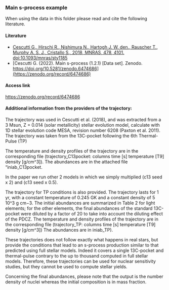 ### Main s-process example
When using the data in this folder please read and cite the following literature.
#### Literature
- [Cescutti G., Hirschi R., Nishimura N., Hartogh J. W. den., Rauscher T., Murphy A. S. J., Cristallo S., 2018, MNRAS, 478, 4101. doi:10.1093/mnras/sty1185](https://ui.adsabs.harvard.edu/abs/2018MNRAS.478.4101C/abstract)
- [Cescutti G. (2022). Main s-process (1.2.1) [Data set]. Zenodo. https://doi.org/10.5281/zenodo.6474686](https://zenodo.org/record/6474686)

#### Access link
https://zenodo.org/record/6474686

#### Additional information from the providers of the trajectory:
The trajectory was used in Cescutti et al. (2018), and was extracted from a 3 Msun, Z = 0.014 (solar metallicity) stellar evolution model, calculate with 1D stellar evolution code MESA, revision number 6208 (Paxton et al. 2011).
The trajectory was taken from the 13C-pocket following the 6th Thermal-Pulse (TP)

The temperature and density profiles of the trajectory are in the corresponding file (trajectory_C13pocket: columns  time [s]   temperature [T9]  density [g/cm^3]). The abundances are in the attached file “iniab_C13pocket.

In the paper we run other 2 models in which we simply multiplied (c13 seed x 2) and  (c13 seed x 0.5).

The trajectory for TP conditions is also provided. The trajectory lasts for 1 yr, with a constant temperature of 0.245 GK and a constant density of 5 10^3 g cm−3. The initial abundances are summarized in Table 2 for light elements; for the other elements, the final abundances of
the standard 13C-pocket were diluted by a factor of 20 to take into account the diluting effect of the PDCZ.
The temperature and density profiles of the trajectory are in the corresponding file (trajectory_TP: columns  time [s]   temperature [T9]  density [g/cm^3]) The abundances are in iniab_TP).

These trajectories does not follow exactly what happens in real stars, but provide  the conditions that lead to an s-process production similar to that predicted  using full stellar models. Indeed it covers a single 13C-pocket and thermal-pulse contrary to the up to thousand computed in full stellar models. Therefore, these trajectories can be used for nuclear sensitivity studies, but they cannot be used to compute stellar yields.

Concerning the final abundances, please note that the output is the number density of nuclei whereas the initial composition is in mass fraction.
